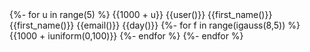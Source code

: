 <?xml version="1.0" encoding="UTF-8"?>
<socialNetwork>
    <users>
{%- for u in range(5) %}
        <user>
            <id>{{1000 + u}}</id>
            <username>{{user()}}</username>
            <firstName>{{first_name()}}</firstName>
            <lastName>{{first_name()}}</lastName>
            <email>{{email()}}</email>
            <birthdate>{{day()}}</birthdate>
            <friends>
            {%- for f in range(igauss(8,5)) %}
                <friend>{{1000 + iuniform(0,100)}}</friend>
            {%- endfor %}
            </friends>
        </user>
{%- endfor %}
    </users>
</socialNetwork>